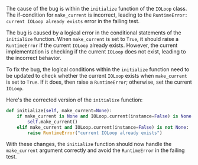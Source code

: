 The cause of the bug is within the `initialize` function of the `IOLoop` class. The if-condition for `make_current` is incorrect, leading to the `RuntimeError: current IOLoop already exists` error in the failing test.

The bug is caused by a logical error in the conditional statements of the `initialize` function. When `make_current` is set to `True`, it should raise a `RuntimeError` if the current `IOLoop` already exists. However, the current implementation is checking if the current `IOLoop` does not exist, leading to the incorrect behavior.

To fix the bug, the logical conditions within the `initialize` function need to be updated to check whether the current `IOLoop` exists when `make_current` is set to `True`. If it does, then raise a `RuntimeError`; otherwise, set the current `IOLoop`.

Here's the corrected version of the `initialize` function:
```python
def initialize(self, make_current=None):
    if make_current is None and IOLoop.current(instance=False) is None:
        self.make_current()
    elif make_current and IOLoop.current(instance=False) is not None:
        raise RuntimeError("current IOLoop already exists")
```

With these changes, the `initialize` function should now handle the `make_current` argument correctly and avoid the `RuntimeError` in the failing test.
